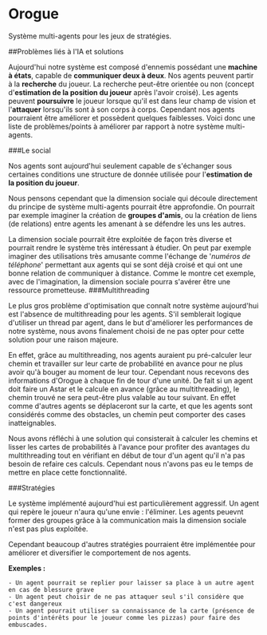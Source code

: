 # Orogue
 Système multi-agents pour les jeux de stratégies.
 
 
 ##Problèmes liés à l'IA et solutions
 
 Aujourd'hui notre système est composé d'ennemis possédant une **machine à états**, capable de **communiquer deux à deux**.
 Nos agents peuvent partir à la **recherche** du joueur. La recherche peut-être orientée ou non (concept d'**estimation de la position du joueur** après l'avoir croisé).
 Les agents peuvent **poursuivre** le joueur lorsque qu'il est dans leur champ de vision et l'**attaquer** lorsqu'ils sont à son corps à corps.
 Cependant nos agents pourraient être améliorer et possèdent quelques faiblesses. Voici donc une liste de problèmes/points à améliorer par rapport à notre système multi-agents.

###Le social

Nos agents sont aujourd'hui seulement capable de s'échanger sous certaines conditions une structure de donnée utilisée pour l'**estimation de la position du joueur**.

Nous pensons cependant que la dimension sociale qui découle directement du principe de système multi-agents pourrait être approfondie. On pourrait par exemple imaginer la création de **groupes d'amis**, ou la création de liens (de relations) entre agents les amenant à se défendre les uns les autres.
 
La dimension sociale pourrait être exploitée de façon très diverse et pourrait rendre le système très intéressant à étudier.
 On peut par exemple imaginer des utilisations très amusante comme l'échange de '*numéros de téléphone*' permettant aux agents qui se sont déjà croisé et qui ont une bonne relation de communiquer à distance. Comme le montre cet exemple, avec de l'imagination, la dimension sociale pourra s'avérer être une ressource prometteuse.
 ###Multithreading
 
 Le plus gros problème d'optimisation que connaît notre système aujourd'hui est l'absence de multithreading pour les agents. S'il semblerait logique d'utiliser un thread par agent, dans le but d'améliorer les performances de notre système, nous avons finalement choisi de ne pas opter pour cette solution pour une raison majeure.
 
 En effet, grâce au multithreading, nos agents auraient pu pré-calculer leur chemin et travailler sur leur carte de probabilité en avance pour ne plus avoir qu'à bouger au moment de leur tour. Cependant nous recevons des informations d'Orogue à chaque fin de tour d'une unité. De fait si un agent doit faire un Astar et le calcule en avance (grâce au multithreading), le chemin trouvé ne sera peut-être plus valable au tour suivant. En effet comme d'autres agents se déplaceront sur la carte, et que les agents sont considérés comme des obstacles, un chemin peut comporter des cases inatteignables.                                                                                                                                        
 
 Nous avons réfléchi à une solution qui consisterait à calculer les chemins et lisser les cartes de probabilités à  l'avance pour profiter des avantages du multithreading tout en vérifiant en début de tour d'un agent qu'il n'a pas besoin de refaire ces calculs. Cependant nous n'avons pas eu le temps de mettre en place cette fonctionnalité.
 
 ###Stratégies
 
 Le système implémenté aujourd'hui est particulièrement aggressif. Un agent qui repère le joueur n'aura qu'une envie : l'éliminer. Les agents peuevnt former des groupes grâce à la communication mais la dimension sociale n'est pas plus exploitée. 
 
 Cependant beaucoup d'autres stratégies pourraient être implémentée pour améliorer et diversifier le comportement de nos agents. 
 
 
 **Exemples :** 
 
    - Un agent pourrait se replier pour laisser sa place à un autre agent en cas de blessure grave
    - Un agent peut choisir de ne pas attaquer seul s'il considère que c'est dangereux
    - Un agent pourrait utiliser sa connaissance de la carte (présence de points d'intérêts pour le joueur comme les pizzas) pour faire des embuscades.
    
    
 ### 